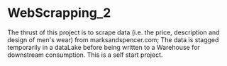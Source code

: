 # WebScrapping_2
The thrust of this project is to scrape data (i.e. the price, description and design of men's wear) from marksandspencer.com; The data is stagged temporarily in a dataLake before being written to a Warehouse for downstream consumption. This is a self start project.
